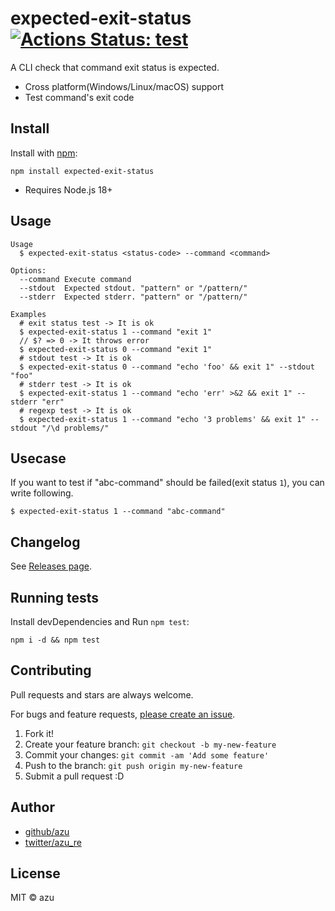 # expected-exit-status [![Actions Status: test](https://github.com/azu/expected-exit-status/workflows/test/badge.svg)](https://github.com/azu/expected-exit-status/actions?query=workflow%3A"test")

A CLI check that command exit status is expected.

- Cross platform(Windows/Linux/macOS) support
- Test command's exit code

## Install

Install with [npm](https://www.npmjs.com/):

    npm install expected-exit-status

- Requires Node.js 18+

## Usage

    Usage
      $ expected-exit-status <status-code> --command <command>

    Options:
      --command Execute command
      --stdout  Expected stdout. "pattern" or "/pattern/"
      --stderr  Expected stderr. "pattern" or "/pattern/"

    Examples
      # exit status test -> It is ok
      $ expected-exit-status 1 --command "exit 1"
      // $? => 0 -> It throws error
      $ expected-exit-status 0 --command "exit 1"
      # stdout test -> It is ok
      $ expected-exit-status 0 --command "echo 'foo' && exit 1" --stdout "foo"
      # stderr test -> It is ok
      $ expected-exit-status 1 --command "echo 'err' >&2 && exit 1" --stderr "err"
      # regexp test -> It is ok
      $ expected-exit-status 1 --command "echo '3 problems' && exit 1" --stdout "/\d problems/"


## Usecase

If you want to test if "abc-command" should be failed(exit status `1`), you can write following.

    $ expected-exit-status 1 --command "abc-command"

## Changelog

See [Releases page](https://github.com/azu/expected-exit-status/releases).

## Running tests

Install devDependencies and Run `npm test`:

    npm i -d && npm test

## Contributing

Pull requests and stars are always welcome.

For bugs and feature requests, [please create an issue](https://github.com/azu/expected-exit-status/issues).

1. Fork it!
2. Create your feature branch: `git checkout -b my-new-feature`
3. Commit your changes: `git commit -am 'Add some feature'`
4. Push to the branch: `git push origin my-new-feature`
5. Submit a pull request :D

## Author

- [github/azu](https://github.com/azu)
- [twitter/azu_re](https://twitter.com/azu_re)

## License

MIT © azu
